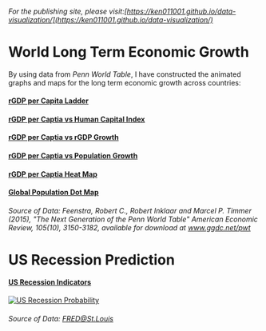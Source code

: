 ###### For the publishing site, please visit:[https://ken011001.github.io/data-visualization/](https://ken011001.github.io/data-visualization/)

# World Long Term Economic Growth

By using data from *Penn World Table*, I have constructed the animated graphs and maps for the long term economic growth across countries:

#### [rGDP per Capita Ladder](https://ken011001.github.io/data-visualization/html/rGDP%20per%20Capita%20Ladder.html)

#### [rGDP per Captia vs Human Capital Index](https://ken011001.github.io/data-visualization/html/PWT.html)

#### [rGDP per Captia vs rGDP Growth](https://ken011001.github.io/data-visualization/html/PWT%20rGDP%20Growth.html)

#### [rGDP per Captia vs Population Growth](https://ken011001.github.io/data-visualization/html/PWT%20Pop%20Growth.html)

#### [rGDP per Captia Heat Map](https://ken011001.github.io/data-visualization/html/Global%20rGDP%20per%20Capita%20Heat%20Map.html)

#### [Global Population Dot Map](https://ken011001.github.io/data-visualization/html/Global%20Pop%20Map.html)


###### Source of Data: *Feenstra, Robert C., Robert Inklaar and Marcel P. Timmer (2015), "The Next Generation of the Penn World Table" American Economic Review, 105(10), 3150-3182, available for download at www.ggdc.net/pwt*

# US Recession Prediction

#### [US Recession Indicators](https://research.stlouisfed.org/dashboard/48606)
[![US Recession Probability](https://mybinder.org/badge_logo.svg)](https://mybinder.org/v2/gh/ken011001/data-visualization/master?urlpath=lab/tree/US%20Recession%20Probability.ipynb)
###### Source of Data: *FRED@St.Louis*
